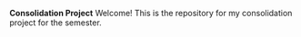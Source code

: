 **Consolidation Project**
Welcome! This is the repository for my consolidation project for the semester. 

